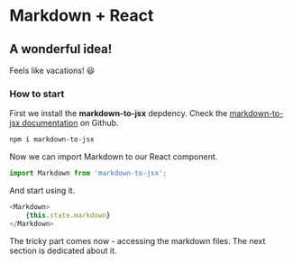 # Markdown + React
## A wonderful idea!

Feels like vacations! 😃

### How to start

First we install the **markdown-to-jsx** depdency. Check the [markdown-to-jsx documentation](https://github.com/probablyup/markdown-to-jsx) on Github.

```bash
npm i markdown-to-jsx
```

Now we can import Markdown to our React component.

```javascript
import Markdown from 'markdown-to-jsx';
```

And start using it.

```javascript
<Markdown>
    {this.state.markdown}
</Markdown>
```

The tricky part comes now - accessing the markdown files. The next section is dedicated about it.